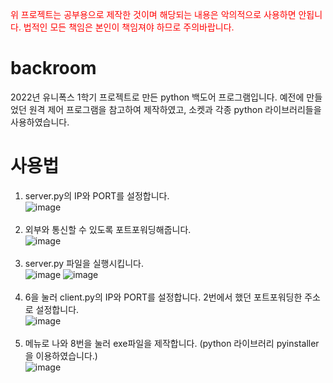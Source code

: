 <span style="color: red">위 프로젝트는 공부용으로 제작한 것이며 해당되는 내용은 악의적으로 사용하면 안됩니다. 법적인 모든 책임은 본인이 책임져야 하므로 주의바랍니다. </span>
# backroom
2022년 유니폭스 1학기 프로젝트로 만든 python 백도어 프로그램입니다. 예전에 만들었던 원격 제어 프로그램을 참고하여 제작하였고, 소켓과 각종 python 라이브러리들을 사용하였습니다.

# 사용법
1. server.py의 IP와 PORT를 설정합니다.<br>
![image](https://user-images.githubusercontent.com/74079392/187983387-3922733a-b9b6-4655-a4b3-e31ce594b2b5.png)<br><br>
2. 외부와 통신할 수 있도록 포트포워딩해줍니다. <br>
![image](https://user-images.githubusercontent.com/74079392/187984277-3292637c-d43d-4f37-a399-65d36a84343a.png)<br><br>
3. server.py 파일을 실행시킵니다.<br>
![image](https://user-images.githubusercontent.com/74079392/187984387-3e409bb9-52bc-4b4b-b672-7e3c9be498b2.png)
![image](https://user-images.githubusercontent.com/74079392/187984447-a27c266b-4b31-4f24-b8f6-488ed87a670a.png)<br><br>
4. 6을 눌러 client.py의 IP와 PORT를 설정합니다. 2번에서 했던 포트포워딩한 주소로 설정합니다.<br>
![image](https://user-images.githubusercontent.com/74079392/187985669-3ad29f0f-f653-4dcf-8b5f-16f8380d2e7f.png)<br><br>
5. 메뉴로 나와 8번을 눌러 exe파일을 제작합니다. (python 라이브러리 pyinstaller을 이용하였습니다.)<br>
![image](https://user-images.githubusercontent.com/74079392/187985861-5a5a40fe-ef6f-406e-b253-b047473c0313.png)<br><br>
